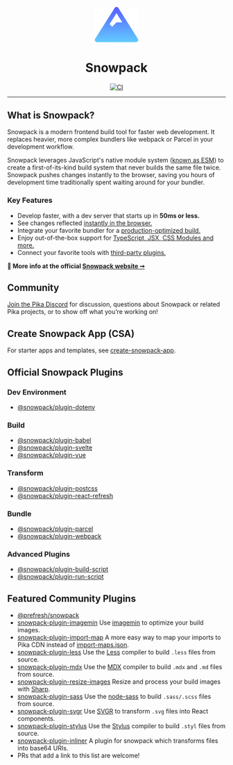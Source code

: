 <p align="center"><img src="/docs/img/logo.png" alt="logo" width="20%" /></p>
<h1 align="center">Snowpack</h1>
<p align="center">
  <a href="https://github.com/pikapkg/snowpack/actions">
    <img src="https://github.com/pikapkg/snowpack/workflows/CI/badge.svg?event=push" alt="CI" />
  </a>
</p>

---

## What is Snowpack?

Snowpack is a modern frontend build tool for faster web development. It replaces heavier, more complex bundlers like webpack or Parcel in your development workflow. 

Snowpack leverages JavaScript's native module system (<a href="https://developer.mozilla.org/en-US/docs/Web/JavaScript/Reference/Statements/import">known as ESM</a>) to create a first-of-its-kind build system that never builds the same file twice. Snowpack pushes changes instantly to the browser, saving you hours of development time traditionally spent waiting around for your bundler.

### Key Features

- Develop faster, with a dev server that starts up in **50ms or less.**
- See changes reflected [instantly in the browser.](https://www.snowpack.dev/posts/#hot-module-replacement)
- Integrate your favorite bundler for a [production-optimized build.](https://www.snowpack.dev/posts/#snowpack-build)
- Enjoy out-of-the-box support for [TypeScript, JSX, CSS Modules and more.](https://www.snowpack.dev/posts/#features)
- Connect your favorite tools with [third-party plugins.](https://www.snowpack.dev/posts/#build-plugins)

**💁 More info at the official [Snowpack website ➞](https://snowpack.dev)**

## Community

[Join the Pika Discord](https://discord.gg/rS8SnRk) for discussion, questions about Snowpack or related Pika projects, or to show off what you’re working on!

## Create Snowpack App (CSA)

For starter apps and templates, see [create-snowpack-app](./create-snowpack-app).

## Official Snowpack Plugins

### Dev Environment

- [@snowpack/plugin-dotenv](./plugins/plugin-dotenv)

### Build

- [@snowpack/plugin-babel](./plugins/plugin-babel)
- [@snowpack/plugin-svelte](./plugins/plugin-svelte)
- [@snowpack/plugin-vue](./plugins/plugin-vue)

### Transform

- [@snowpack/plugin-postcss](./plugins/plugin-postcss)
- [@snowpack/plugin-react-refresh](./plugins/plugin-react-refresh)

### Bundle

- [@snowpack/plugin-parcel](./plugins/plugin-parcel)
- [@snowpack/plugin-webpack](./plugins/plugin-webpack)

### Advanced Plugins

- [@snowpack/plugin-build-script](./plugins/plugin-build-script)
- [@snowpack/plugin-run-script](./plugins/plugin-run-script)

## Featured Community Plugins

- [@prefresh/snowpack](https://github.com/JoviDeCroock/prefresh)
- [snowpack-plugin-imagemin](https://github.com/jaredLunde/snowpack-plugin-imagemin) Use [imagemin](https://github.com/imagemin/imagemin) to optimize your build images.
- [snowpack-plugin-import-map](https://github.com/zhoukekestar/snowpack-plugin-import-map) A more easy way to map your imports to Pika CDN instead of [import-maps.json](https://github.com/WICG/import-maps).
- [snowpack-plugin-less](https://github.com/fansenze/snowpack-plugin-less) Use the [Less](https://github.com/less/less.js) compiler to build `.less` files from source.
- [snowpack-plugin-mdx](https://github.com/jaredLunde/snowpack-plugin-mdx) Use the [MDX](https://github.com/mdx-js/mdx/tree/master/packages/mdx) compiler to build `.mdx` and `.md` files from source.
- [snowpack-plugin-resize-images](https://github.com/jaredLunde/snowpack-plugin-resize-images) Resize and process your build images with [Sharp](https://sharp.pixelplumbing.com/api-constructor).
- [snowpack-plugin-sass](https://github.com/fansenze/snowpack-plugin-sass) Use the [node-sass](https://github.com/sass/node-sass) to build `.sass/.scss` files from source.
- [snowpack-plugin-svgr](https://github.com/jaredLunde/snowpack-plugin-svgr) Use [SVGR](https://github.com/gregberge/svgr) to transform `.svg` files into React components.
- [snowpack-plugin-stylus](https://github.com/fansenze/snowpack-plugin-stylus) Use the [Stylus](https://github.com/stylus/stylus) compiler to build `.styl` files from source.
- [snowpack-plugin-inliner](https://github.com/fansenze/snowpack-plugin-inliner) A plugin for snowpack which transforms files into base64 URIs.
- PRs that add a link to this list are welcome!
